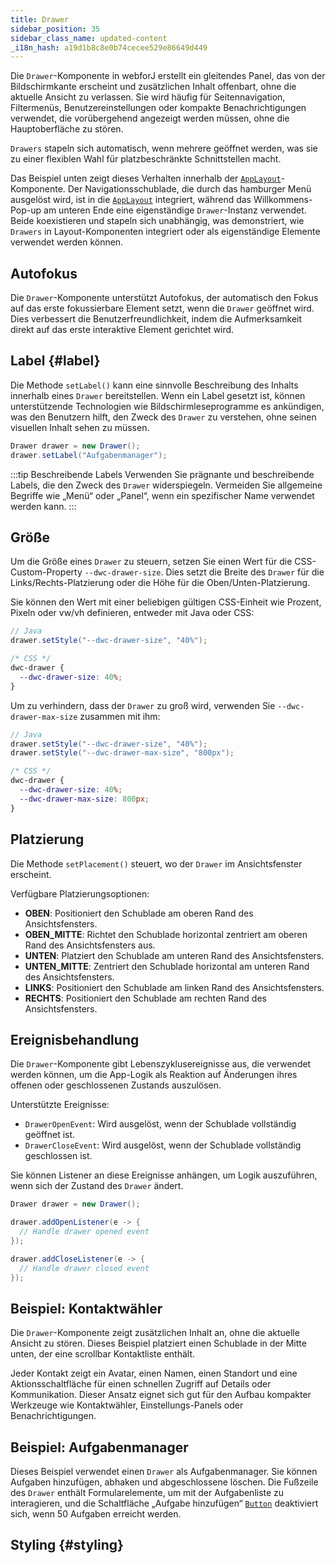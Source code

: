 ```yaml
---
title: Drawer
sidebar_position: 35
sidebar_class_name: updated-content
_i18n_hash: a19d1b8c8e0b74cecee529e86649d449
---
```

<DocChip chip="shadow" />
<DocChip chip="name" label="dwc-drawer" />
<DocChip chip='since' label='24.00' />
<JavadocLink type="drawer" location="com/webforj/component/drawer/Drawer" top='true'/>

Die `Drawer`-Komponente in webforJ erstellt ein gleitendes Panel, das von der Bildschirmkante erscheint und zusätzlichen Inhalt offenbart, ohne die aktuelle Ansicht zu verlassen. Sie wird häufig für Seitennavigation, Filtermenüs, Benutzereinstellungen oder kompakte Benachrichtigungen verwendet, die vorübergehend angezeigt werden müssen, ohne die Hauptoberfläche zu stören.

`Drawers` stapeln sich automatisch, wenn mehrere geöffnet werden, was sie zu einer flexiblen Wahl für platzbeschränkte Schnittstellen macht.

Das Beispiel unten zeigt dieses Verhalten innerhalb der [`AppLayout`](../components/app-layout)-Komponente. Der Navigationsschublade, die durch das hamburger Menü ausgelöst wird, ist in die [`AppLayout`](../components/app-layout) integriert, während das Willkommens-Pop-up am unteren Ende eine eigenständige `Drawer`-Instanz verwendet. Beide koexistieren und stapeln sich unabhängig, was demonstriert, wie `Drawers` in Layout-Komponenten integriert oder als eigenständige Elemente verwendet werden können.

<AppLayoutViewer path='/webforj/drawerwelcome?' mobile='true'
javaE='https://raw.githubusercontent.com/webforj/webforj-documentation/refs/heads/main/src/main/java/com/webforj/samples/views/drawer/DrawerWelcomeView.java'
cssURL='/css/drawer/drawerWelcome.css'
/>

## Autofokus

Die `Drawer`-Komponente unterstützt Autofokus, der automatisch den Fokus auf das erste fokussierbare Element setzt, wenn die `Drawer` geöffnet wird. Dies verbessert die Benutzerfreundlichkeit, indem die Aufmerksamkeit direkt auf das erste interaktive Element gerichtet wird.

<ComponentDemo
path='/webforj/drawerautofocus?'
javaE='https://raw.githubusercontent.com/webforj/webforj-documentation/refs/heads/main/src/main/java/com/webforj/samples/views/drawer/DrawerAutoFocusView.java'
height='600px'
/>

<!-- Beispiel -->

## Label {#label}

Die Methode `setLabel()` kann eine sinnvolle Beschreibung des Inhalts innerhalb eines `Drawer` bereitstellen. Wenn ein Label gesetzt ist, können unterstützende Technologien wie Bildschirmleseprogramme es ankündigen, was den Benutzern hilft, den Zweck des `Drawer` zu verstehen, ohne seinen visuellen Inhalt sehen zu müssen.

```java
Drawer drawer = new Drawer();
drawer.setLabel("Aufgabenmanager");
```

:::tip Beschreibende Labels
Verwenden Sie prägnante und beschreibende Labels, die den Zweck des `Drawer` widerspiegeln. Vermeiden Sie allgemeine Begriffe wie „Menü“ oder „Panel“, wenn ein spezifischer Name verwendet werden kann.
:::

## Größe

Um die Größe eines `Drawer` zu steuern, setzen Sie einen Wert für die CSS-Custom-Property `--dwc-drawer-size`. Dies setzt die Breite des `Drawer` für die Links/Rechts-Platzierung oder die Höhe für die Oben/Unten-Platzierung.

Sie können den Wert mit einer beliebigen gültigen CSS-Einheit wie Prozent, Pixeln oder vw/vh definieren, entweder mit Java oder CSS:

```java
// Java
drawer.setStyle("--dwc-drawer-size", "40%");
```

```css
/* CSS */
dwc-drawer {
  --dwc-drawer-size: 40%;
}
```

Um zu verhindern, dass der `Drawer` zu groß wird, verwenden Sie `--dwc-drawer-max-size` zusammen mit ihm:

```java
// Java
drawer.setStyle("--dwc-drawer-size", "40%");
drawer.setStyle("--dwc-drawer-max-size", "800px");
```

```css
/* CSS */
dwc-drawer {
  --dwc-drawer-size: 40%;
  --dwc-drawer-max-size: 800px;
}
```

## Platzierung

Die Methode `setPlacement()` steuert, wo der `Drawer` im Ansichtsfenster erscheint.

Verfügbare Platzierungsoptionen:

<!-- vale off -->
- **OBEN**: Positioniert den Schublade am oberen Rand des Ansichtsfensters.
- **OBEN_MITTE**: Richtet den Schublade horizontal zentriert am oberen Rand des Ansichtsfensters aus.
- **UNTEN**: Platziert den Schublade am unteren Rand des Ansichtsfensters.
- **UNTEN_MITTE**: Zentriert den Schublade horizontal am unteren Rand des Ansichtsfensters.
- **LINKS**: Positioniert den Schublade am linken Rand des Ansichtsfensters.
- **RECHTS**: Positioniert den Schublade am rechten Rand des Ansichtsfensters.
<!-- vale on -->

<ComponentDemo
path='/webforj/drawerplacement?'
javaE='https://raw.githubusercontent.com/webforj/webforj-documentation/refs/heads/main/src/main/java/com/webforj/samples/views/drawer/DrawerPlacementView.java'
height='600px'
/>

## Ereignisbehandlung

Die `Drawer`-Komponente gibt Lebenszyklusereignisse aus, die verwendet werden können, um die App-Logik als Reaktion auf Änderungen ihres offenen oder geschlossenen Zustands auszulösen.

Unterstützte Ereignisse:

- `DrawerOpenEvent`: Wird ausgelöst, wenn der Schublade vollständig geöffnet ist.
- `DrawerCloseEvent`: Wird ausgelöst, wenn der Schublade vollständig geschlossen ist.

Sie können Listener an diese Ereignisse anhängen, um Logik auszuführen, wenn sich der Zustand des `Drawer` ändert.

```java
Drawer drawer = new Drawer();

drawer.addOpenListener(e -> {
  // Handle drawer opened event
});

drawer.addCloseListener(e -> {
  // Handle drawer closed event
});
```

## Beispiel: Kontaktwähler

Die `Drawer`-Komponente zeigt zusätzlichen Inhalt an, ohne die aktuelle Ansicht zu stören. Dieses Beispiel platziert einen Schublade in der Mitte unten, der eine scrollbar Kontaktliste enthält.

Jeder Kontakt zeigt ein Avatar, einen Namen, einen Standort und eine Aktionsschaltfläche für einen schnellen Zugriff auf Details oder Kommunikation. Dieser Ansatz eignet sich gut für den Aufbau kompakter Werkzeuge wie Kontaktwähler, Einstellungs-Panels oder Benachrichtigungen.

<ComponentDemo
path='/webforj/drawercontact?'
javaE='https://raw.githubusercontent.com/webforj/webforj-documentation/refs/heads/main/src/main/java/com/webforj/samples/views/drawer/DrawerContactView.java'
cssURL='https://raw.githubusercontent.com/webforj/webforj-documentation/main/src/main/resources/css/drawer/drawerContact.css'
height='600px'
/>

## Beispiel: Aufgabenmanager

Dieses Beispiel verwendet einen `Drawer` als Aufgabenmanager. Sie können Aufgaben hinzufügen, abhaken und abgeschlossene löschen. Die Fußzeile des `Drawer` enthält Formularelemente, um mit der Aufgabenliste zu interagieren, und die Schaltfläche „Aufgabe hinzufügen“ [`Button`](../components/button) deaktiviert sich, wenn 50 Aufgaben erreicht werden.

<ComponentDemo
path='/webforj/drawertask?'
javaE='https://raw.githubusercontent.com/webforj/webforj-documentation/refs/heads/main/src/main/java/com/webforj/samples/views/drawer/DrawerTaskView.java'
height='600px'
/>

## Styling {#styling}

<TableBuilder name="Drawer" />
